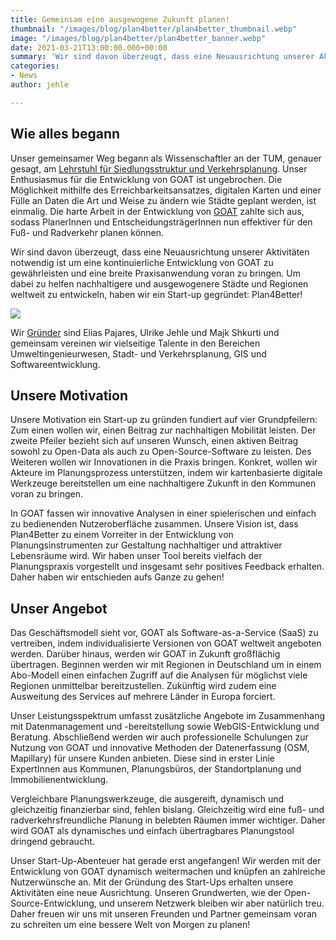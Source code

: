 ```yaml
---
title: Gemeinsam eine ausgewogene Zukunft planen!
thumbnail: "/images/blog/plan4better/plan4better_thumbnail.webp"
image: "/images/blog/plan4better/plan4better_banner.webp"
date: 2021-03-21T13:00:00.000+00:00
summary: 'Wir sind davon überzeugt, dass eine Neuausrichtung unserer Aktivitäten notwendig ist um eine kontinuierliche Entwicklung von GOAT zu gewährleisten und eine breite Praxisanwendung voran zu bringen. Um dabei zu helfen nachhaltigere und ausgewogenere Städte und Regionen weltweit zu entwickeln, haben wir ein Start-up gegründet: Plan4Better!'
categories:
- News
author: jehle

---
```


## Wie alles begann 

Unser gemeinsamer Weg begann als Wissenschaftler an der TUM, genauer gesagt, am [Lehrstuhl für Siedlungsstruktur und Verkehrsplanung](https://www.bgu.tum.de/sv/startseite/). Unser Enthusiasmus für die Entwicklung von GOAT ist ungebrochen. Die Möglichkeit mithilfe des Erreichbarkeitsansatzes, digitalen Karten und einer Fülle an Daten die Art und Weise zu ändern wie Städte geplant werden, ist einmalig. Die harte Arbeit in der Entwicklung von [GOAT](../../was-ist-goat) zahlte sich aus, sodass PlanerInnen und EntscheidungsträgerInnen nun effektiver für den Fuß- und Radverkehr planen können.

Wir sind davon überzeugt, dass eine Neuausrichtung unserer Aktivitäten notwendig ist um eine kontinuierliche Entwicklung von GOAT zu gewährleisten und eine breite Praxisanwendung voran zu bringen. Um dabei zu helfen nachhaltigere und ausgewogenere Städte und Regionen weltweit zu entwickeln, haben wir ein Start-up gegründet: Plan4Better!

![](/images/blog/plan4better/team.webp)

Wir [Gründer](../../team) sind Elias Pajares, Ulrike Jehle und Majk Shkurti und gemeinsam vereinen wir vielseitige Talente in den Bereichen Umweltingenieurwesen, Stadt- und Verkehrsplanung, GIS und Softwareentwicklung.

## Unsere Motivation

Unsere Motivation ein Start-up zu gründen fundiert auf vier Grundpfeilern: Zum einen wollen wir, einen Beitrag zur nachhaltigen Mobilität leisten. Der zweite Pfeiler bezieht sich auf unseren Wunsch, einen aktiven Beitrag sowohl zu Open-Data als auch zu Open-Source-Software zu leisten. Des Weiteren wollen wir Innovationen in die Praxis bringen. Konkret, wollen wir Akteure im Planungsprozess unterstützen, indem wir kartenbasierte digitale Werkzeuge bereitstellen um eine nachhaltigere Zukunft in den Kommunen voran zu bringen.

In GOAT fassen wir innovative Analysen in einer spielerischen und einfach zu bedienenden Nutzeroberfläche zusammen. Unsere Vision ist, dass Plan4Better zu einem Vorreiter in der Entwicklung von Planungsinstrumenten zur Gestaltung nachhaltiger und attraktiver Lebensräume wird. Wir haben unser Tool bereits vielfach der Planungspraxis vorgestellt und insgesamt sehr positives Feedback erhalten. Daher haben wir entschieden aufs Ganze zu gehen!

## Unser Angebot

Das Geschäftsmodell sieht vor, GOAT als Software-as-a-Service (SaaS) zu vertreiben, indem individualisierte Versionen von GOAT weltweit angeboten werden. Darüber hinaus, werden wir GOAT in Zukunft großflächig übertragen. Beginnen werden wir mit Regionen in Deutschland um in einem Abo-Modell einen einfachen Zugriff auf die Analysen für möglichst viele Regionen unmittelbar bereitzustellen. Zukünftig wird zudem eine Ausweitung des Services auf mehrere Länder in Europa forciert. 

Unser Leistungsspektrum umfasst zusätzliche Angebote im Zusammenhang mit Datenmanagement und -bereitstellung sowie WebGIS-Entwicklung und Beratung. Abschließend werden wir auch professionelle Schulungen zur Nutzung von GOAT und innovative Methoden der Datenerfassung (OSM, Mapillary) für unsere Kunden anbieten. Diese sind in erster Linie ExpertInnen aus Kommunen, Planungsbüros, der Standortplanung und Immobilienentwicklung. 

Vergleichbare Planungswerkzeuge, die ausgereift, dynamisch und gleichzeitig finanzierbar sind, fehlen bislang. Gleichzeitig wird eine fuß- und radverkehrsfreundliche Planung in belebten Räumen immer wichtiger. Daher wird GOAT als dynamisches und einfach übertragbares Planungstool dringend gebraucht.

Unser Start-Up-Abenteuer hat gerade erst angefangen! Wir werden mit der Entwicklung von GOAT dynamisch weitermachen und knüpfen an zahlreiche Nutzerwünsche an. Mit der Gründung des Start-Ups erhalten unsere Aktivitäten eine neue Ausrichtung. Unseren Grundwerten, wie der Open-Source-Entwicklung, und unserem Netzwerk bleiben wir aber natürlich treu. Daher freuen wir uns mit unseren Freunden und Partner gemeinsam voran zu schreiten um eine bessere Welt von Morgen zu planen!